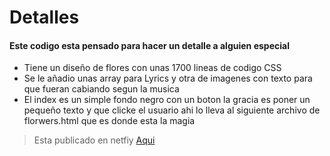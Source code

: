 # Detalles
#### Este codigo esta pensado para hacer un detalle a alguien especial
- Tiene un diseño de flores con unas 1700 lineas de codigo CSS
- Se le añadio unas array para Lyrics y otra de imagenes con texto para que fueran cabiando segun la musica
- El index es un simple fondo negro con un boton la gracia es poner un pequeño texto y que clicke el usuario ahi lo lleva al siguiente archivo de florwers.html que es donde esta la magia

> Esta publicado en netfiy [Aqui](https://ezquizofav.netlify.app/http:// "Aqui")
